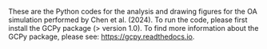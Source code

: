 These are the Python codes for the analysis and drawing figures for the OA simulation performed by Chen et al. (2024). 
To run the code, please first install the GCPy package (> version 1.0).
To find more information about the GCPy package, please see: https://gcpy.readthedocs.io.
